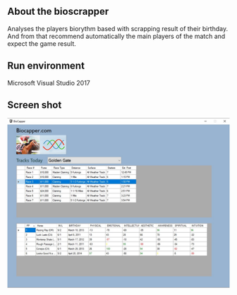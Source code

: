 
## About the bioscrapper
Analyses the players biorythm based with scrapping result of their birthday. And from that recommend automatically the main players of the match and expect the game result.

## Run environment
Microsoft Visual Studio 2017


## Screen shot

![screenshot1](/screenshots/1.jpg)
